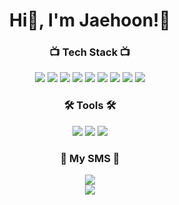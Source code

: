 
<h1 align ="center">Hi👋, I'm Jaehoon!🤗</h1> 

### <p align="center">📺 Tech Stack 📺</p>

<div align="center">
  <img src="https://img.shields.io/badge/HTML-E34F26?style=for-the-badge&logo=HTML5&logoColor=white">
  <img src="https://img.shields.io/badge/CSS-1572B6?style=for-the-badge&logo=CSS3&logoColor=white">
  <img src="https://img.shields.io/badge/JAVA_SCRIPT-F7DF1E?style=for-the-badge&logo=JavaScript&logoColor=white">
  <img src="https://img.shields.io/badge/React_Native-61DAFB?style=for-the-badge&logo=react&logoColor=white">
  <img src="https://img.shields.io/badge/Supabase-3FCF8E?style=for-the-badge&logo=Supabase&logoColor=white">
  <img src="https://img.shields.io/badge/Mobx-FF9955?style=for-the-badge&logo=Mobx&logoColor=white">
  <img src="https://img.shields.io/badge/zustand-%2320232a.svg?style=for-the-badge&logo=zustand&logoColor=%2361DAFB">
  <img src="https://img.shields.io/badge/React-61DAFB?style=for-the-badge&logo=react&logoColor=white">
  <img src="https://img.shields.io/badge/TypeScript-3178C6.svg?&style=for-the-badge&logo=TypeScript&logoColor=white">
</div>  
<div align="center">
<!--   <img src="https://img.shields.io/badge/REACT-0088CC?style=for-the-badge&logo=react&logoColor=white"> -->
<!--   <img src="https://img.shields.io/badge/TypeScript-3178C6?style=for-the-badge&logo=TypeScript&logoColor=white"> -->
<!--   <img src="https://img.shields.io/badge/Next.js-000000?style=for-the-badge&logo=Next.js&logoColor=white"> -->
<!--   ### <p align="center">📙 Studying 📙</p> -->
</div>

### <p align="center">🛠 Tools 🛠</p>

<div align="center">
  <img src="https://img.shields.io/badge/GitHub-181717?style=for-the-badge&logo=GitHub&logoColor=white">
  <img src="https://img.shields.io/badge/VSCODE-007ACC?style=for-the-badge&logo=Visual Studio Code&logoColor=white">
  <img src="https://img.shields.io/badge/Notion-000000?style=for-the-badge&logo=Notion&logoColor=white">
</div>


### <p align="center">🌈 My SMS 🌈</p>
<div align="center">
  <a href="https://velog.io/@zenoo97/posts">
    <img src="https://img.shields.io/badge/Velog-20C997?style=for-the-badge&logo=Velog&logoColor=white">
  </a>
</div>
<div align ="center">
<img src="http://mazassumnida.wtf/api/v2/generate_badge?boj=jeno0104">
</div>
